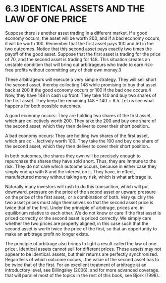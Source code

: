# 6.3 IDENTICAL ASSETS AND THE LAW OF ONE PRICE

Suppose there is another asset trading in a different market. If a good economy occurs, the asset will be worth 200, and if a bad economy occurs, it will be worth 100. Remember that the first asset pays 100 and 50 in the two outcomes. Notice that this second asset pays exactly two times the payoff of the good asset. Suppose that the first asset is trading for the price of 70, and the second asset is trading for 148. This situation creates an unstable condition that will bring out arbitrageurs who trade to earn risk-free profits without committing any of their own money.3

These arbitrageurs will execute a very simple strategy. They will sell short the second asset, thereby collecting 148 while promising to buy that asset back at 200 if the good economy occurs or 100 if the bad one occurs.4 Now, they have 148 in cash up front. They take 140 and buy two shares of the first asset. They keep the remaining $148-140=8$ 5. Let us see what happens for both possible outcomes.

A good economy occurs: They are holding two shares of the first asset, which are collectively worth 200. They take the 200 and buy one share of the second asset, which they then deliver to cover their short position..

A bad economy occurs: They are holding two shares of the first asset, which are col-. lectively worth 100. They take the 100 and buy one share of the second asset, which they then deliver to cover their short position..

In both outcomes, the shares they own will be precisely enough to repurchase the shares they have sold short. Thus, they are immune to the risk. They do not care which outcome occurs, because in either case they simply end up with 8 and the interest on it. They have, in effect, manufactured money without taking any risk, which is what arbitrage is.

Naturally many investors will rush to do this transaction, which will put downward. pressure on the price of the second asset or upward pressure on the price of the first asset,. or a combination of both. Very quickly the two asset prices must align themselves so that the second asset price is twice that of the first. Under the principle of arbitrage, prices are. in equilibrium relative to each other. We do not know or care if the first asset is priced correctly or the second asset is priced correctly. We simply care whether the two prices are properly aligned, in this case such that the second asset is worth twice the price of the first, so that an opportunity to make an arbitrage profit no longer exists.

The principle of arbitrage also brings to light a result called the law of one price:. Identical assets cannot sell for different prices. These assets may not appear to be identical. assets, but their returns are perfectly synchronized. Regardless of which outcome occurs,. the value of the second asset has to be twice that of the first. For an excellent treatment of arbitrage at an introductory level, see Billingsley (2006), and for more advanced coverage. that will parallel most of the topics in the rest of this book, see Bjork (1998)..
